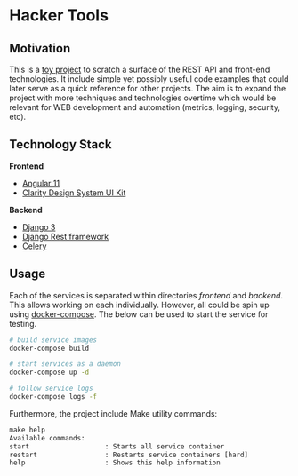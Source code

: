# Hacker Tools

## Motivation

This is a <u>toy project</u> to scratch a surface of the REST API and front-end technologies. It include simple yet possibly useful code examples that could later serve as a quick reference for other projects. The aim is to expand the project with more techniques and technologies overtime which would be relevant for WEB development and automation (metrics, logging, security, etc).

## Technology Stack

**Frontend**

- [Angular 11](https://angular.io/docs)
- [Clarity Design System UI Kit](https://next.clarity.design/)

**Backend**

- [Django 3](https://www.djangoproject.com/)
- [Django Rest framework](https://www.django-rest-framework.org/)
- [Celery](https://docs.celeryproject.org/en/stable/)

## Usage

Each of the services is separated within directories _frontend_ and _backend_. This allows working on each individually. However, all could be spin up using [docker-compose](https://docs.docker.com/compose/install/). The below can be used to start the service for testing.

```bash
# build service images
docker-compose build

# start services as a daemon
docker-compose up -d

# follow service logs
docker-compose logs -f
```

Furthermore, the project include Make utility commands:

```txt
make help
Available commands:
start                   : Starts all service container
restart                 : Restarts service containers [hard]
help                    : Shows this help information
```
